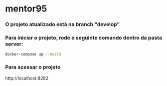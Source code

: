 # mentor95

### O projeto atualizado está na branch "develop"

### Para iniciar o projeto, rode o seguinte comando dentro da pasta server:

```sh
docker-compose up --build
```

### Para acessar o projeto

http://localhost:8282
